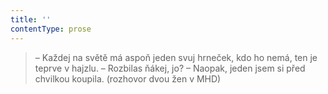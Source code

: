 ```yaml
---
title: ''
contentType: prose
---
```


<section>

>   

>   

>   

> – Každej na světě má aspoň jeden svuj hrneček, kdo ho nemá, ten je teprve v hajzlu.
> – Rozbilas ňákej, jo?
> – Naopak, jeden jsem si před chvilkou koupila.
> (rozhovor dvou žen v MHD) 

</section>

